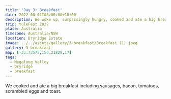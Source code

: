 ```yaml
---
title: 'Day 3: Breakfast'
date: 2022-08-01T08:00:00+10:00
description: We woke up, surprisingly hungry, cooked and ate a big breakfast with the works.
trip: YuleFest 2022
place: Australia
timezone: Australia/NSW
location: Dryridge Estate
image: ../../assets/gallery/3-breakfast/Breakfast (1).jpeg
gallery: 3-breakfast
map: [-33.73575,150.21829,17]
tags:
  - Megalong Valley
  - Dryridge
  - breakfast
---
```

We cooked and ate a big breakfast including sausages, bacon, tomatoes, scrambled eggs and toast.
